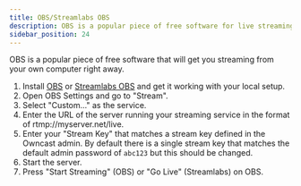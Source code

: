 ```yaml
---
title: OBS/Streamlabs OBS
description: OBS is a popular piece of free software for live streaming.
sidebar_position: 24
---
```


OBS is a popular piece of free software that will get you streaming from your own computer right away.

1. Install [OBS](https://obsproject.com/) or [Streamlabs OBS](https://streamlabs.com/) and get it working with your local setup.
1. Open OBS Settings and go to "Stream".
2. Select "Custom..." as the service.
3. Enter the URL of the server running your streaming service in the format of rtmp://myserver.net/live.
4. Enter your "Stream Key" that matches a stream key defined in the Owncast admin. By default there is a single stream key that matches the default admin password of `abc123` but this should be changed.
5. Start the server.
6. Press "Start Streaming" (OBS) or "Go Live" (Streamlabs) on OBS.
